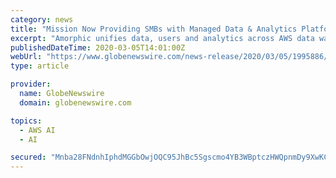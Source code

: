 ```yaml
---
category: news
title: "Mission Now Providing SMBs with Managed Data & Analytics Platform for AWS"
excerpt: "Amorphic unifies data, users and analytics across AWS data warehousing, machine learning and artificial intelligence services, with no high-risk development or operational support required."
publishedDateTime: 2020-03-05T14:01:00Z
webUrl: "https://www.globenewswire.com/news-release/2020/03/05/1995886/0/en/Mission-Now-Providing-SMBs-with-Managed-Data-Analytics-Platform-for-AWS.html"
type: article

provider:
  name: GlobeNewswire
  domain: globenewswire.com

topics:
  - AWS AI
  - AI

secured: "Mnba28FNdnhIphdMGGbOwjOQC95JhBc5Sgscmo4YB3WBptczHWQpnmDy9XwKCG9BOx+dr4rwH6V1X17PKdz2z/wGMWZiJnenX82SzwhhhBH+GcW2KB1UXBderF/3P8QmEfYIkfvvfoqEvFOmpRpX+JybfzR9gTtC+5xp8dyi5UElQYVI59CTPR7Q22gK8FB9L0qzh9wqtMwdzMdgKLnZ6nTTECS+jt/z6QFcXlIvbdAPQ3ovTkmiS7gyEcZzpx0Y0+AP+VODn3fs4qCqTqNwOjAGWWruBZx25AIhN7qRrPG7RQ1mWDkywHV3ZMAVvzlQ;+pzWK2BP7OHNPrzg2tZ9Dw=="
---
```


